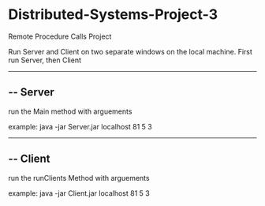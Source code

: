 # Distributed-Systems-Project-3
Remote Procedure Calls Project 

Run Server and Client on two separate windows on the local machine.
First run Server, then Client

-----------------------------------------------------
-- Server
-----------------------------------------------------
run the Main method with arguements
	<hostname>
	<portNumber>
	<numStudents>
	<capacity>

example: java -jar Server.jar localhost 81 5 3


-----------------------------------------------------
-- Client
-----------------------------------------------------
run the runClients Method with arguements
	<hostname>
	<portNumber>
	<numStudents>
	<capacity>

example: java -jar Client.jar localhost 81 5 3
